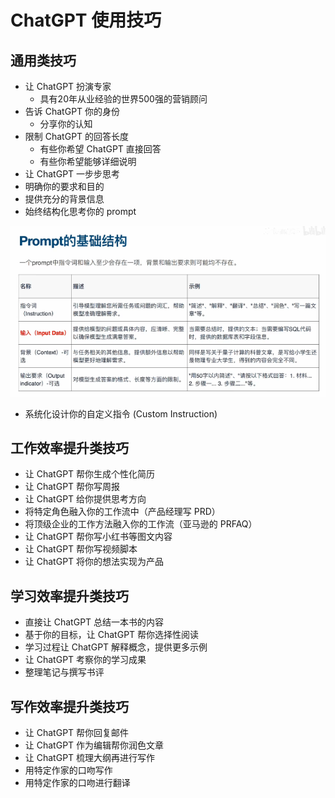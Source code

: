 # ChatGPT 使用技巧

## 通用类技巧

- 让 ChatGPT 扮演专家
  - 具有20年从业经验的世界500强的营销顾问
- 告诉 ChatGPT 你的身份
  - 分享你的认知
- 限制 ChatGPT 的回答长度
  - 有些你希望 ChatGPT 直接回答
  - 有些你希望能够详细说明
- 让 ChatGPT 一步步思考
- 明确你的要求和目的
- 提供充分的背景信息
- 始终结构化思考你的 prompt

![](./img/01-tips/2024-04-30-img-1-prompt-structure.png)

- 系统化设计你的自定义指令 (Custom Instruction)

## 工作效率提升类技巧

- 让 ChatGPT 帮你生成个性化简历
- 让 ChatGPT 帮你写周报
- 让 ChatGPT 给你提供思考方向
- 将特定角色融入你的工作流中（产品经理写 PRD）
- 将顶级企业的工作方法融入你的工作流（亚马逊的 PRFAQ）
- 让 ChatGPT 帮你写小红书等图文内容
- 让 ChatGPT 帮你写视频脚本
- 让 ChatGPT 将你的想法实现为产品

## 学习效率提升类技巧

- 直接让 ChatGPT 总结一本书的内容
- 基于你的目标，让 ChatGPT 帮你选择性阅读
- 学习过程让 ChatGPT 解释概念，提供更多示例
- 让 ChatGPT 考察你的学习成果
- 整理笔记与撰写书评

## 写作效率提升类技巧

- 让 ChatGPT 帮你回复邮件
- 让 ChatGPT 作为编辑帮你润色文章
- 让 ChatGPT 梳理大纲再进行写作
- 用特定作家的口吻写作
- 用特定作家的口吻进行翻译
